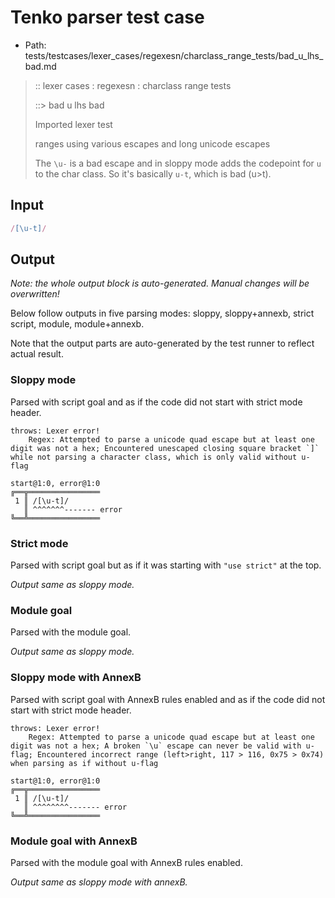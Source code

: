 # Tenko parser test case

- Path: tests/testcases/lexer_cases/regexesn/charclass_range_tests/bad_u_lhs_bad.md

> :: lexer cases : regexesn : charclass range tests
>
> ::> bad u lhs bad
>
> Imported lexer test
>
> ranges using various escapes and long unicode escapes
>
> The `\u-` is a bad escape and in sloppy mode adds the codepoint for `u` to the char class. So it's basically `u-t`, which is bad (u>t).

## Input

`````js
/[\u-t]/
`````

## Output

_Note: the whole output block is auto-generated. Manual changes will be overwritten!_

Below follow outputs in five parsing modes: sloppy, sloppy+annexb, strict script, module, module+annexb.

Note that the output parts are auto-generated by the test runner to reflect actual result.

### Sloppy mode

Parsed with script goal and as if the code did not start with strict mode header.

`````
throws: Lexer error!
    Regex: Attempted to parse a unicode quad escape but at least one digit was not a hex; Encountered unescaped closing square bracket `]` while not parsing a character class, which is only valid without u-flag

start@1:0, error@1:0
╔══╦════════════════
 1 ║ /[\u-t]/
   ║ ^^^^^^^------- error
╚══╩════════════════

`````

### Strict mode

Parsed with script goal but as if it was starting with `"use strict"` at the top.

_Output same as sloppy mode._

### Module goal

Parsed with the module goal.

_Output same as sloppy mode._

### Sloppy mode with AnnexB

Parsed with script goal with AnnexB rules enabled and as if the code did not start with strict mode header.

`````
throws: Lexer error!
    Regex: Attempted to parse a unicode quad escape but at least one digit was not a hex; A broken `\u` escape can never be valid with u-flag; Encountered incorrect range (left>right, 117 > 116, 0x75 > 0x74) when parsing as if without u-flag

start@1:0, error@1:0
╔══╦════════════════
 1 ║ /[\u-t]/
   ║ ^^^^^^^^------- error
╚══╩════════════════

`````

### Module goal with AnnexB

Parsed with the module goal with AnnexB rules enabled.

_Output same as sloppy mode with annexB._
